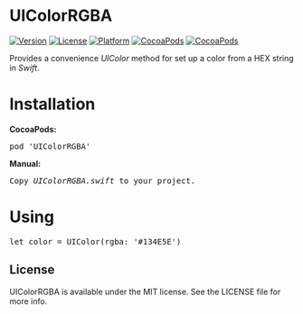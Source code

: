 # UIColorRGBA

[![Version](https://img.shields.io/cocoapods/v/UIColorRGBA.svg?style=flat)](http://cocoadocs.org/docsets/UIColorRGBA)
[![License](https://img.shields.io/cocoapods/l/UIColorRGBA.svg?style=flat)](http://cocoadocs.org/docsets/UIColorRGBA)
[![Platform](https://img.shields.io/cocoapods/p/UIColorRGBA.svg?style=flat)](http://cocoadocs.org/docsets/UIColorRGBA)
[![CocoaPods](https://img.shields.io/cocoapods/dt/UIColorRGBA.svg)](https://cocoapods.org/pods/UIColorRGBA)
[![CocoaPods](https://img.shields.io/cocoapods/dm/UIColorRGBA.svg)](https://cocoapods.org/pods/UIColorRGBA)

Provides a convenience <i>UIColor</i> method for set up a color from a HEX string in <i>Swift</i>.

# Installation

<b>CocoaPods:</b>
<pre>
pod 'UIColorRGBA'
</pre>

<b>Manual:</b>
<pre>
Copy <i>UIColorRGBA.swift</i> to your project.
</pre>

# Using

<pre>
let color = UIColor(rgba: '#134E5E')
</pre>

## License

UIColorRGBA is available under the MIT license. See the LICENSE file for more info.
